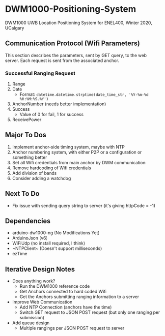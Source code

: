 # DWM1000-Positioning-System
DWM1000 UWB Location Positioning System for ENEL400, Winter 2020, UCalgary

## Communication Protocol (Wifi Parameters)
This section describes the parameters, sent by GET query, to the web server. Each request is sent from the associated anchor.


### Successful Ranging Request
1. Range
2. Date
	* Format: `datetime.datetime.strptime(date_time_str, '%Y-%m-%d %H:%M:%S.%f')`
3. AnchorNumber (needs better implementation)
4. Success
	* Value of 0 for fail, 1 for success
5. ReceivePower

## Major To Dos
1. Implement anchor-side timing system, maybe with NTP
2. Anchor numbering system, with either P2P or a configuration or something better
3. Set all Wifi credentials from main anchor by DWM communication
4. Remove hardcoding of Wifi credentials
5. Add division of bands
6. Consider adding a watchdog

## Next To Do
* Fix issue with sending query string to server (it's giving httpCode = -1)

## Dependencies
* arduino-dw1000-ng (No Modifications Yet)
* ArduinoJson (v6)
* WiFiUdp (no install required, I think)
* ~NTPClient~ (Doesn't support milliseconds)
* ezTime

## Iterative Design Notes
* Does anything work?
	* Run the DWM1000 reference code
	* Get Anchors connected to hard coded Wifi
	* Get the Anchors submitting ranging information to a server
* Improve Web Communication
	* Add NTP Connection (anchors have the time)
	* Switch GET request to JSON POST request (but only one ranging per submission)
* Add queue design
	* Multiple rangings per JSON POST request to server